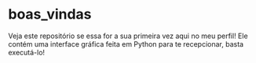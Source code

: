 # boas_vindas
Veja este repositório se essa for a sua primeira vez aqui no meu perfil! Ele contém uma interface gráfica feita em Python para te recepcionar, basta executá-lo!
